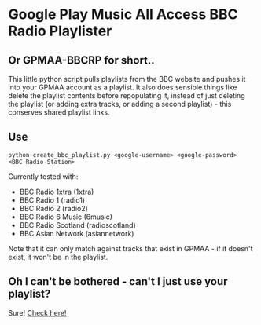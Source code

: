 Google Play Music All Access BBC Radio Playlister
=================================================

Or GPMAA-BBCRP for short..
--------------------------

This little python script pulls playlists from the BBC website and pushes it into your GPMAA account as a playlist. It also does sensible things like delete the playlist contents before repopulating it, instead of just deleting the playlist (or adding extra tracks, or adding a second playlist) - this conserves shared playlist links.

Use
---

    python create_bbc_playlist.py <google-username> <google-password> <BBC-Radio-Station>

Currently tested with:

- BBC Radio 1xtra (1xtra)
- BBC Radio 1 (radio1)
- BBC Radio 2 (radio2)
- BBC Radio 6 Music (6music)
- BBC Radio Scotland (radioscotland)
- BBC Asian Network (asiannetwork)

Note that it can only match against tracks that exist in GPMAA - if it doesn't exist, it won't be in the playlist.

Oh I can't be bothered - can't I just use your playlist?
--------------------------------------------------------

Sure! [Check here!](http://james.belchamber.com/gpmaa-bbc-playlister.html)
